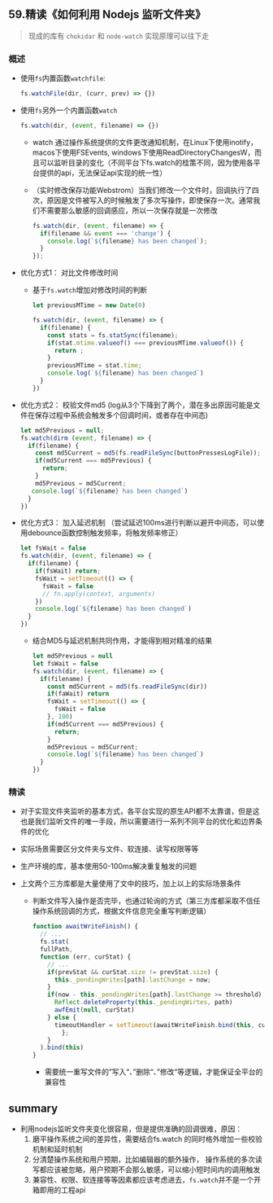 ## **59.精读《如何利用 Nodejs 监听文件夹》**

> 现成的库有 `chokidar` 和 `node-watch` 实现原理可以往下走



### 概述

- 使用`fs`内置函数`watchfile`:

  ```javascript
  fs.watchFile(dir, (curr, prev) => {})
  ```

- 使用`fs`另外一个内置函数`watch`

  ```javascript
  fs.watch(dir, (event, filename) => {})
  ```

  - watch 通过操作系统提供的文件更改通知机制，在Linux下使用inotify，macos下使用FSEvents, windows下使用ReadDirectoryChangesW，而且可以监听目录的变化（不同平台下fs.watch的桂策不同，因为使用各平台提供的api，无法保证api实现的统一性）

  - （实时修改保存功能Webstrom）当我们修改一个文件时，回调执行了四次，原因是文件被写入的时候触发了多次写操作，即使保存一次。通常我们不需要那么敏感的回调感应，所以一次保存就是一次修改

    ```javascript
    fs.watch(dir, (event, filename) => {
      if(filename && event === 'change') {
        console.log(`${filename} has been changed`);
      }
    });
    ```

- 优化方式1： 对比文件修改时间

  - 基于`fs.watch`增加对修改时间的判断

    ```javascript
    let previousMTime = new Date(0)
    
    fs.watch(dir, (event, filename) => {
      if(filename) {
        const stats = fs.statSync(filename);
        if(stat.mtime.valueof() === previousMTime.valueof()) {
          return ;
        }
        previousMTime = stat.time;
        console.log(`${filename} has been changed`)
      }
    })
    ```

- 优化方式2： 校验文件md5 (log从3个下降到了两个，潜在多出原因可能是文件在保存过程中系统会触发多个回调时间，或者存在中间态)

  ```javascript
  let md5Previous = null;
  fs.watch(dirm (event, filename) => {
    if(filename) {
      const md5Current = md5(fs.readFileSync(buttonPressesLogFile));
      if(md5Current === md5Previous) {
        return;
      }
      md5Previous = md5Current;
     console.log(`${filename} has been changed`)
    }
  })
  ```

- 优化方式3： 加入延迟机制 （尝试延迟100ms进行判断以避开中间态，可以使用debounce函数控制触发频率，将触发频率修正）

  ```js
  let fsWait = false
  fs.watch(dir, (event, filename) => {
    if(filename) {
      if(fsWait) return;
      fsWait = setTimeout(() => {
        fsWait = false
        // fn.apply(context, arguments)
      })
      console.log(`${filename} has been changed`)
    }
  })
  ```

  - 结合MD5与延迟机制共同作用，才能得到相对精准的结果

    ```js
    let md5Previous = null
    let fsWait = false
    fs.watch(dir, (event, filename) => {
      if(filename) {
        const md5Current = md5(fs.readFileSync(dir))
        if(faWait) return 
        fsWait = setTimeout(() => {
          fsWait = false
        }, 100)
        if(md5Current === md5Previous) {
          return;
        }
        md5Previous = md5Current;
        console.log(`${filename} has been changed`)
      }
    })
    ```



### 精读

- 对于实现文件夹监听的基本方式，各平台实现的原生API都不太靠谱，但是这也是我们监听文件的唯一手段，所以需要进行一系列不同平台的优化和边界条件的优化

- 实际场景需要区分文件夹与文件、软连接、读写权限等等

- 生产环境的库，基本使用50-100ms解决重复触发的问题

- 上文两个三方库都是大量使用了文中的技巧，加上以上的实际场景条件

  - 判断文件写入操作是否完毕，也通过轮询的方式（第三方库都采取不信任操作系统回调的方式，根据文件信息完全重写判断逻辑）

    ```js
    function awaitWriteFinish() {
      // ...
      fs.stat(
      fullPath,
      function (err, curStat) {
        // ...
        if(prevStat && curStat.size != prevStat.size) {
          this._pendingWrites[path].lastChange = now;
        }
        if(now - this._pendingWrites[path].lastChange >= threshold) {
          Reflect.deleteProperty(this._pendingWirtes, path)
          awfEmit(null, curStat)
        } else {
          timeoutHandler = setTimeout(awaitWriteFinish.bind(this, curStat), this.options.awaitWriteFinish.pollInterval)
        	};
      	}
      ).bind(this)
    }
    ```

    - 需要统一重写文件的”写入“、”删除“、”修改“等逻辑，才能保证全平台的兼容性



## summary

- 利用nodejs监听文件夹变化很容易，但是提供准确的回调很难，原因：
  1. 磨平操作系统之间的差异性，需要结合fs.watch 的同时格外增加一些校验机制和延时机制
  2. 分清楚操作系统和用户预期，比如编辑器的额外操作， 操作系统的多次读写都应该被忽略，用户预期不会那么敏感，可以缩小短时间内的调用触发
  3. 兼容性、权限、软连接等等因素都应该考虑进去，`fs.watch`并不是一个开箱即用的工程api